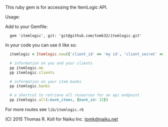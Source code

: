 
This ruby gem is for accessing the ItemLogic API.


Usage:

Add to your Gemfile:
```
  gem 'itemlogic', git: 'git@github.com/tomk32/itemlogic.git'
```

In your code you can use it like so:
```ruby
  itemlogic = Itemlogic.new({'client_id' => 'my id', 'client_secret' => 'my secret'})

  # information on you and your clients
  pp itemlogic.me
  pp itemlogic.clients

  # information on your item banks
  pp itemlogic.banks

  # a shortcut to retrieve all resources for an api endpoint
  pp itemlogic.all(:bank_items, {bank_id: 32})
```

For more routes see `lib/itemlogic.rb`

(C) 2015 Thomas R. Koll for Naiku Inc. <tomk@naiku.net>

